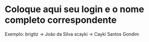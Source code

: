 # Coloque aqui seu login e o nome completo correspondente

Exemplo: brigtiz -> João da Silva
scayki -> Cayki Santos Gondim